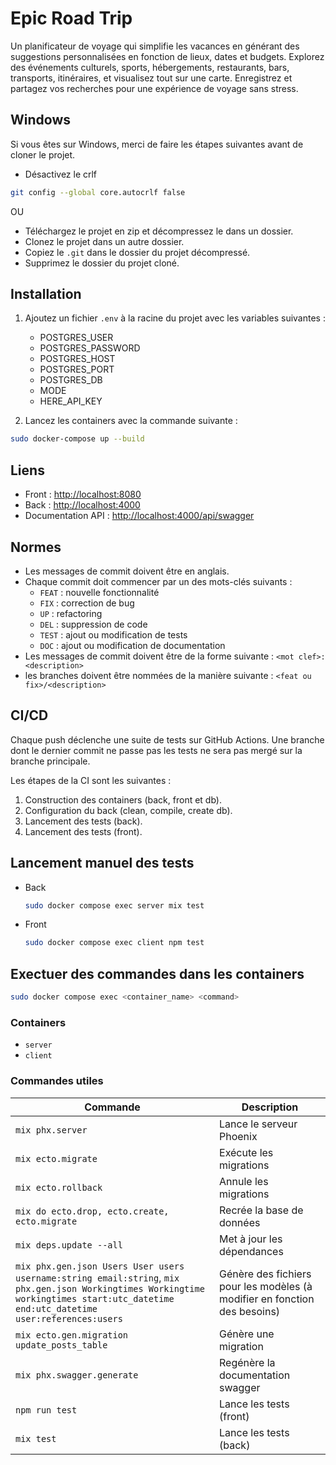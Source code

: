# Epic Road Trip

Un planificateur de voyage qui simplifie les vacances en générant des suggestions personnalisées en fonction de lieux, dates et budgets. Explorez des événements culturels, sports, hébergements, restaurants, bars, transports, itinéraires, et visualisez tout sur une carte. Enregistrez et partagez vos recherches pour une expérience de voyage sans stress.

## Windows

Si vous êtes sur Windows, merci de faire les étapes suivantes avant de cloner le projet.

- Désactivez le crlf

```bash
git config --global core.autocrlf false
```

OU

- Téléchargez le projet en zip et décompressez le dans un dossier.
- Clonez le projet dans un autre dossier.
- Copiez le `.git` dans le dossier du projet décompressé.
- Supprimez le dossier du projet cloné.

## Installation

1. Ajoutez un fichier `.env` à la racine du projet avec les variables suivantes :
    - POSTGRES_USER
    - POSTGRES_PASSWORD
    - POSTGRES_HOST
    - POSTGRES_PORT
    - POSTGRES_DB
    - MODE
    - HERE_API_KEY

2. Lancez les containers avec la commande suivante :

```bash
sudo docker-compose up --build
```

## Liens

- Front : [http://localhost:8080](http://localhost:8080)
- Back : [http://localhost:4000](http://localhost:4000)
- Documentation API : [http://localhost:4000/api/swagger](http://localhost:4000/api/swagger)

## Normes

- Les messages de commit doivent être en anglais.
- Chaque commit doit commencer par un des mots-clés suivants :
  - `FEAT` : nouvelle fonctionnalité
  - `FIX` : correction de bug
  - `UP` : refactoring
  - `DEL` : suppression de code
  - `TEST` : ajout ou modification de tests
  - `DOC` : ajout ou modification de documentation
- Les messages de commit doivent être de la forme suivante : `<mot clef>: <description>`
- les branches doivent être nommées de la manière suivante : `<feat ou fix>/<description>`

## CI/CD

Chaque push déclenche une suite de tests sur GitHub Actions. Une branche dont le dernier commit ne passe pas les tests ne sera pas mergé sur la branche principale.

Les étapes de la CI sont les suivantes :

1. Construction des containers (back, front et db).
2. Configuration du back (clean, compile, create db).
3. Lancement des tests (back).
4. Lancement des tests (front).

## Lancement manuel des tests

- Back
  
  ```bash
  sudo docker compose exec server mix test
  ```

- Front
  
  ```bash
  sudo docker compose exec client npm test
  ```

## Exectuer des commandes dans les containers

```bash
sudo docker compose exec <container_name> <command>
```

### Containers

- `server`
- `client`

### Commandes utiles

| Commande | Description |
| --- | --- |
| `mix phx.server` | Lance le serveur Phoenix |
| `mix ecto.migrate` | Exécute les migrations |
| `mix ecto.rollback` | Annule les migrations |
| `mix do ecto.drop, ecto.create, ecto.migrate` | Recrée la base de données |
| `mix deps.update --all` | Met à jour les dépendances |
| `mix phx.gen.json Users User users username:string email:string`, `mix phx.gen.json Workingtimes Workingtime workingtimes start:utc_datetime end:utc_datetime user:references:users` | Génère des fichiers pour les modèles (à modifier en fonction des besoins) |
| `mix ecto.gen.migration update_posts_table` | Génère une migration |
| `mix phx.swagger.generate` | Regénère la documentation swagger |
| `npm run test` | Lance les tests (front) |
| `mix test` | Lance les tests (back) |
